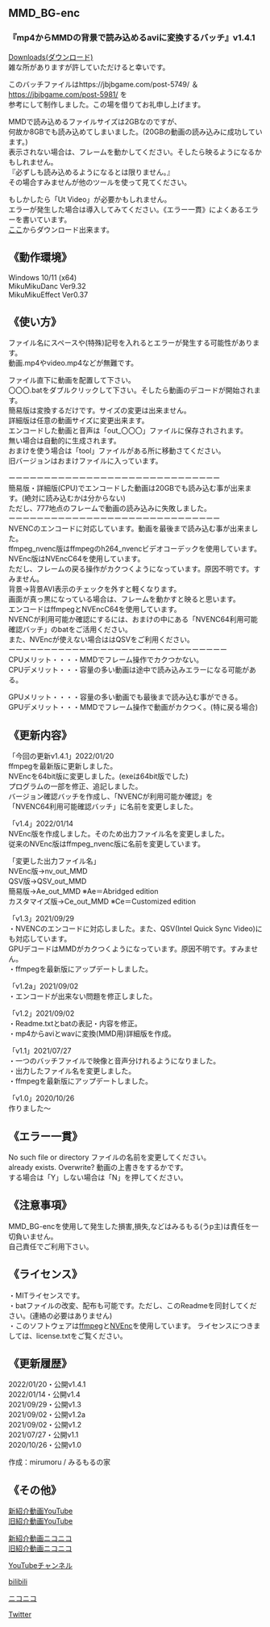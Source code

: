 ## MMD_BG-enc
### 『mp4からMMDの背景で読み込めるaviに変換するバッチ』v1.4.1 
[Downloads(ダウンロード)](https://bowlroll.net/file/239319)  
雑な所がありますが許していただけると幸いです。  

このバッチファイルはhttps://jbjbgame.com/post-5749/ ＆ https://jbjbgame.com/post-5981/ を  
参考にして制作しました。この場を借りてお礼申し上げます。  

MMDで読み込めるファイルサイズは2GBなのですが、  
何故か8GBでも読み込めてしまいました。(20GBの動画の読み込みに成功しています。)  
表示されない場合は、フレームを動かしてください。そしたら映るようになるかもしれません。  
『必ずしも読み込めるようになるとは限りません。』  
その場合すみませんが他のツールを使って見てください。  
  
もしかしたら「Ut Video」が必要かもしれません。  
エラーが発生した場合は導入してみてください。《エラー一貫》によくあるエラーを書いています。  
[ここ](http://umezawa.dyndns.info/wordpress/?cat=28)からダウンロード出来ます。  

## 《動作環境》
Windows 10/11 (x64)  
MikuMikuDanc Ver9.32  
MikuMikuEffect Ver0.37  


## 《使い方》  
ファイル名にスペースや(特殊)記号を入れるとエラーが発生する可能性があります。  
動画.mp4やvideo.mp4などが無難です。  

ファイル直下に動画を配置して下さい。  
〇〇〇.batをダブルクリックして下さい。そしたら動画のデコードが開始されます。  
簡易版は変換するだけです。サイズの変更は出来ません。  
詳細版は任意の動画サイズに変更出来ます。  
エンコードした動画と音声は「out_〇〇〇」ファイルに保存されされます。  
 無い場合は自動的に生成されます。  
おまけを使う場合は「tool」ファイルがある所に移動さてください。  
旧バージョンはおまけファイルに入っています。  

ーーーーーーーーーーーーーーーーーーーーーーーーーーーーーー  
簡易版・詳細版(CPU)でエンコードした動画は20GBでも読み込む事が出来ます。(絶対に読み込むかは分からない)  
ただし、777地点のフレームで動画の読み込みに失敗しました。  
ーーーーーーーーーーーーーーーーーーーーーーーーーーーーーー  
NVENCのエンコードに対応しています。動画を最後まで読み込む事が出来ました。  
ffmpeg_nvenc版はffmpegのh264_nvencビデオコーデックを使用しています。  
NVEnc版はNVEncC64を使用しています。  
ただし、フレームの戻る操作がカクつくようになっています。原因不明です。すみません。  
背景→背景AVI表示のチェックを外すと軽くなります。  
画面が真っ黒になっている場合は、フレームを動かすと映ると思います。  
エンコードはffmpegとNVEncC64を使用しています。  
NVENCが利用可能か確認にするには、おまけの中にある「NVENC64利用可能確認バッチ」のbatをご活用ください。  
また、NVEncが使えない場合ははQSVをご利用ください。  
ーーーーーーーーーーーーーーーーーーーーーーーーーーーーーーー  
CPUメリット・・・・MMDでフレーム操作でカクつかない。  
CPUデメリット・・・容量の多い動画は途中で読み込みエラーになる可能がある。   

GPUメリット・・・・容量の多い動画でも最後まで読み込む事ができる。  
GPUデメリット・・・MMDでフレーム操作で動画がカクつく。(特に戻る場合)  

## 《更新内容》  

「今回の更新v1.4.1」2022/01/20  
ffmpegを最新版に更新しました。  
NVEncを64bit版に変更しました。(exeは64bit版でした)  
プログラムの一部を修正、追記しました。  
バージョン確認バッチを作成し、「NVENCが利用可能か確認」を  
「NVENC64利用可能確認バッチ」に名前を変更しました。  


「v1.4」2022/01/14  
NVEnc版を作成しました。そのため出力ファイル名を変更しました。  
従来のNVEnc版はffmpeg_nvenc版に名前を変更しています。  

「変更した出力ファイル名」  
NVEnc版->nv_out_MMD  
QSV版->QSV_out_MMD  
簡易版->Ae_out_MMD ※Ae＝Abridged edition  
カスタマイズ版->Ce_out_MMD ※Ce＝Customized edition  

「v1.3」2021/09/29  
・NVENCのエンコードに対応しました。また、QSV(Intel Quick Sync Video)にも対応しています。  
GPUデコードはMMDがカクつくようになっています。原因不明です。すみません。  
・ffmpegを最新版にアップデートしました。  
  
「v1.2a」2021/09/02  
・エンコードが出来ない問題を修正しました。  
  
「v1.2」2021/09/02  
・Readme.txtとbatの表記・内容を修正。  
・mp4からaviとwavに変換(MMD用)詳細版を作成。  
  
「v1.1」2021/07/27  
・一つのバッチファイルで映像と音声分けれるようになりました。  
・出力したファイル名を変更しました。  
・ffmpegを最新版にアップデートしました。  
  
「v1.0」2020/10/26<br>
作りました～  
  
  
## 《エラー一貫》  
No such file or directory ファイルの名前を変更してください。  
already exists. Overwrite? 動画の上書きをするかです。  
する場合は「Y」しない場合は「N」を押してください。  


## 《注意事項》  
MMD_BG-encを使用して発生した損害,損失,などはみるもる(うp主)は責任を一切負いません。  
自己責任でご利用下さい。  


## 《ライセンス》  
・MITライセンスです。  
・batファイルの改変、配布も可能です。ただし、このReadmeを同封してください。(連絡の必要はありません)  
・このソフトウェアは[ffmpeg](https://ffmpeg.org/)と[NVEnc](https://github.com/rigaya/NVEnc)を使用しています。
ライセンスにつきましては、license.txtをご覧ください。  

## 《更新履歴》  
2022/01/20・公開v1.4.1  
2022/01/14・公開v1.4  
2021/09/29・公開v1.3  
2021/09/02・公開v1.2a  
2021/09/02・公開v1.2  
2021/07/27・公開v1.1  
2020/10/26・公開v1.0  
  
作成：mirumoru / みるもるの家  

## 《その他》

[新紹介動画YouTube](https://youtu.be/C2uDBN-xhe4)  
[旧紹介動画YouTube](https://youtu.be/OZD1nLKz6o4)  

[新紹介動画ニコニコ](https://www.nicovideo.jp/watch/sm39898056)  
[旧紹介動画ニコニコ](https://www.nicovideo.jp/watch/sm37725706)  

[YouTubeチャンネル](https://www.youtube.com/channel/UCBFX9aizNm2pMHndCvnrjvA)  

[bilibili](https://space.bilibili.com/1422965680)  

[ニコニコ](https://www.nicovideo.jp/user/50718637)  

[Twitter](https://twitter.com/mirumoruHouse)  

